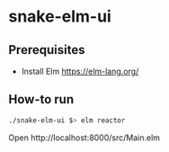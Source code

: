 # snake-elm-ui

## Prerequisites

* Install Elm https://elm-lang.org/

## How-to run

```sh
./snake-elm-ui $> elm reactor
```

Open http://localhost:8000/src/Main.elm
